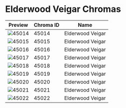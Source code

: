 # Elderwood Veigar Chromas

| Preview | Chroma ID | Name |
|---------|-----------|------|
| ![45014](https://raw.communitydragon.org/latest/plugins/rcp-be-lol-game-data/global/default/v1/champion-chroma-images/45/45014.png) | 45014 | Elderwood Veigar |
| ![45015](https://raw.communitydragon.org/latest/plugins/rcp-be-lol-game-data/global/default/v1/champion-chroma-images/45/45015.png) | 45015 | Elderwood Veigar |
| ![45016](https://raw.communitydragon.org/latest/plugins/rcp-be-lol-game-data/global/default/v1/champion-chroma-images/45/45016.png) | 45016 | Elderwood Veigar |
| ![45017](https://raw.communitydragon.org/latest/plugins/rcp-be-lol-game-data/global/default/v1/champion-chroma-images/45/45017.png) | 45017 | Elderwood Veigar |
| ![45018](https://raw.communitydragon.org/latest/plugins/rcp-be-lol-game-data/global/default/v1/champion-chroma-images/45/45018.png) | 45018 | Elderwood Veigar |
| ![45019](https://raw.communitydragon.org/latest/plugins/rcp-be-lol-game-data/global/default/v1/champion-chroma-images/45/45019.png) | 45019 | Elderwood Veigar |
| ![45020](https://raw.communitydragon.org/latest/plugins/rcp-be-lol-game-data/global/default/v1/champion-chroma-images/45/45020.png) | 45020 | Elderwood Veigar |
| ![45021](https://raw.communitydragon.org/latest/plugins/rcp-be-lol-game-data/global/default/v1/champion-chroma-images/45/45021.png) | 45021 | Elderwood Veigar |
| ![45022](https://raw.communitydragon.org/latest/plugins/rcp-be-lol-game-data/global/default/v1/champion-chroma-images/45/45022.png) | 45022 | Elderwood Veigar |